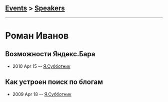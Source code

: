 ## [Events](../README.md) > [Speakers](../speakers.md)
---

# Роман Иванов

## Возможности Яндекс.Бара
- 2010 Apr 15 -- [Я.Субботник](https://events.yandex.ru/lib/talks/999/)    
## Как устроен поиск по блогам
- 2009 Apr 18 -- [Я.Субботник](https://events.yandex.ru/lib/talks/724/)    
